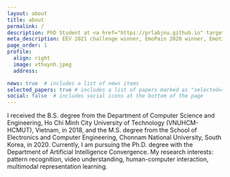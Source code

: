 ```yaml
---
layout: about
title: about
permalink: /
description: PhD Student at <a href="https://prlabjnu.github.io" target='_blank'>Pattern Recognition Lab - Chonnam Nat'l Univ.</a>
meta_description: EEV 2021 challenge winner, EmoPain 2020 winner, EmotiW 2019 winner, affective computing, video understanding, multimodal emotion, pain estimation
page_order: 1
profile:
  align: right
  image: vthuynh.jpeg
  address:

news: true  # includes a list of news items
selected_papers: true # includes a list of papers marked as "selected={true}"
social: false  # includes social icons at the bottom of the page
---
```


I received the B.S. degree from the Department of Computer Science and Engineering, Ho Chi Minh City University of Technology (VNUHCM-HCMUT), Vietnam, in 2018, and the M.S. degree from the School of Electronics and Computer Engineering, Chonnam National University, South Korea, in 2020. Currently, I am pursuing the Ph.D. degree with the Department of Artificial Intelligence Convergence. My research interests: pattern recognition, video understanding, human-computer interaction, multimodal representation learning.
